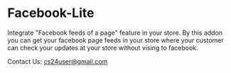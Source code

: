 # Facebook-Lite
Integrate "Facebook feeds of a page" feature in your store. By this addon you can get your facebook page feeds in your store where your customer can check your updates at your store without vising to facebook.


Contact Us: cs24user@gmail.com
